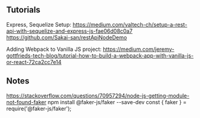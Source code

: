 ## Tutorials

Express, Sequelize Setup:
https://medium.com/valtech-ch/setup-a-rest-api-with-sequelize-and-express-js-fae06d08c0a7
https://github.com/Sakai-san/restApiNodeDemo

Adding Webpack to Vanilla JS project:
https://medium.com/jeremy-gottfrieds-tech-blog/tutorial-how-to-build-a-webpack-app-with-vanilla-js-or-react-72ca2cc7e14

## Notes

https://stackoverflow.com/questions/70957294/node-js-getting-module-not-found-faker
npm install @faker-js/faker --save-dev
const { faker } = require('@faker-js/faker');
